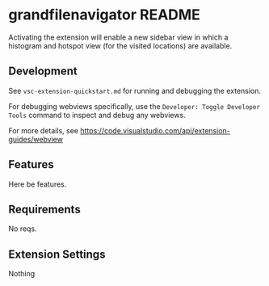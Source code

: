 # grandfilenavigator README

Activating the extension will enable a new sidebar view in which a histogram and hotspot view (for the visited locations) are available.

## Development

See `vsc-extension-quickstart.md` for running and debugging the extension.

For debugging webviews specifically, use the `Developer: Toggle Developer Tools` command to inspect and debug any webviews.

For more details, see https://code.visualstudio.com/api/extension-guides/webview

## Features

Here be features.

## Requirements

No reqs.

## Extension Settings

Nothing
